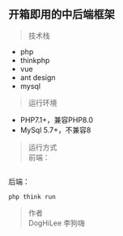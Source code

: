 ## 开箱即用的中后端框架

> 技术栈
* php
* thinkphp
* vue
* ant design
* mysql

> 运行环境
* PHP7.1+，兼容PHP8.0
* MySql 5.7+，不兼容8

> 运行方式  
前端：
```
```

后端：
```
php think run
```

> 作者  
DogHiLee 李狗嗨
